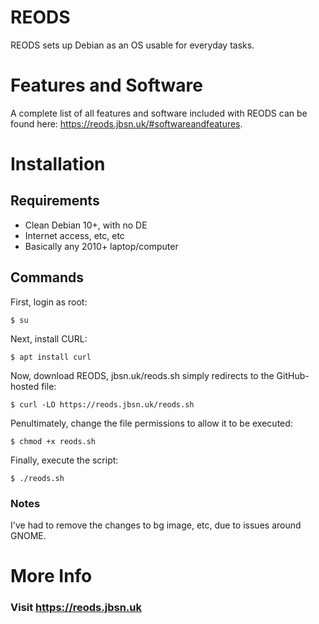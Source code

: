 # REODS
REODS sets up Debian as an OS usable for everyday tasks.

# Features and Software
A complete list of all features and software included with REODS can be found here: https://reods.jbsn.uk/#softwareandfeatures.

# Installation

## Requirements
- Clean Debian 10+, with no DE
- Internet access, etc, etc
- Basically any 2010+ laptop/computer

## Commands

First, login as root:
```
$ su
```
Next, install CURL:
```
$ apt install curl
```
Now, download REODS, jbsn.uk/reods.sh simply redirects to the GitHub-hosted file:
```
$ curl -LO https://reods.jbsn.uk/reods.sh
```
Penultimately, change the file permissions to allow it to be executed:
```
$ chmod +x reods.sh
```
Finally, execute the script:
```
$ ./reods.sh
```
### Notes
I've had to remove the changes to bg image, etc, due to issues around GNOME.

# More Info
### Visit https://reods.jbsn.uk
